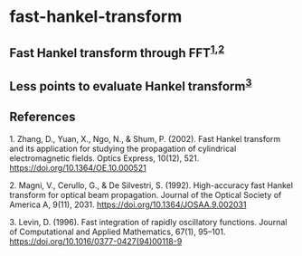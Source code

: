 # fast-hankel-transform

## Fast Hankel transform through FFT<sup>[1](#footnote1),[2](#footnote2)</sup> 

## Less points to evaluate Hankel transform<sup>[3](#footnote3)</sup>

## References

<a name="footnote1">1</a>. Zhang, D., Yuan, X., Ngo, N., & Shum, P. (2002). Fast Hankel transform and its application for studying the propagation of cylindrical electromagnetic fields. Optics Express, 10(12), 521. https://doi.org/10.1364/OE.10.000521

<a name="footnote2">2</a>. Magni, V., Cerullo, G., & De Silvestri, S. (1992). High-accuracy fast Hankel transform for optical beam propagation. Journal of the Optical Society of America A, 9(11), 2031. https://doi.org/10.1364/JOSAA.9.002031

<a name="footnote3">3</a>. Levin, D. (1996). Fast integration of rapidly oscillatory functions. Journal of Computational and Applied Mathematics, 67(1), 95–101. https://doi.org/10.1016/0377-0427(94)00118-9
